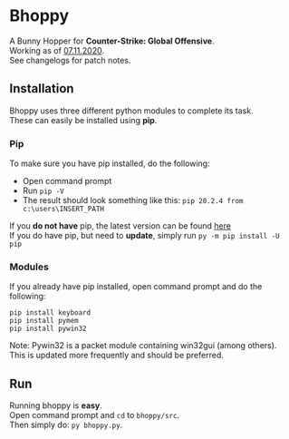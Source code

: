 # Bhoppy
A Bunny Hopper for **Counter-Strike: Global Offensive**. <br>
Working as of [07.11.2020](https://blog.counter-strike.net/index.php/2020/10/31827/). <br>
See changelogs for patch notes.

## Installation
Bhoppy uses three different python modules to complete its task. <br>
These can easily be installed using **pip**. <br>

### Pip
To make sure you have pip installed, do the following: <br> 
* Open command prompt
* Run `pip -V`
* The result should look something like this: `pip 20.2.4 from c:\users\INSERT_PATH`

If you **do not have** pip, 
the latest version can be found [here](https://pypi.org/project/pip/#files) <br>
If you do have pip, but need to **update**, simply run `py -m pip install -U pip`

### Modules
If you already have pip installed, open command prompt and do the following: <br>

`pip install keyboard` <br>
`pip install pymem` <br>
`pip install pywin32` <br>

Note: Pywin32 is a packet module containing win32gui (among others). <br>
This is updated more frequently and should be preferred.

## Run
Running bhoppy is **easy**. <br>
Open command prompt and `cd` to `bhoppy/src`. <br>
Then simply do: `py bhoppy.py`.
